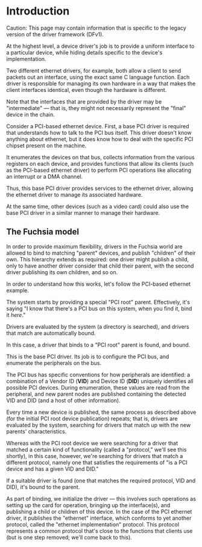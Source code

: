 # Introduction

Caution: This page may contain information that is specific to the legacy
version of the driver framework (DFv1).

At the highest level, a device driver's job is to provide a uniform interface to
a particular device, while hiding details specific to the device's implementation.

Two different ethernet drivers, for example, both allow a client to send packets
out an interface, using the exact same C language function.
Each driver is responsible for managing its own hardware in a way that makes the
client interfaces identical, even though the hardware is different.

Note that the interfaces that are provided by the driver may be "intermediate" &mdash;
that is, they might not necessarily represent the "final" device in the chain.

Consider a PCI-based ethernet device.
First, a base PCI driver is required that understands how to talk to the PCI bus itself.
This driver doesn't know anything about ethernet, but it does know
how to deal with the specific PCI chipset present on the machine.

It enumerates the devices on that bus, collects information
from the various registers on each device, and provides functions that allow
its clients (such as the PCI-based ethernet driver) to perform PCI operations
like allocating an interrupt or a DMA channel.

Thus, this base PCI driver provides services to the ethernet driver, allowing
the ethernet driver to manage its associated hardware.

At the same time, other devices (such as a video card) could also use the base PCI
driver in a similar manner to manage their hardware.

## The Fuchsia model

In order to provide maximum flexibility, drivers in the Fuchsia world are allowed
to bind to matching "parent" devices, and publish "children" of their own.
This hierarchy extends as required: one driver might publish a child, only to have
another driver consider that child their parent, with the second driver publishing
its own children, and so on.

In order to understand how this works, let's follow the PCI-based ethernet example.

The system starts by providing a special "PCI root" parent.
Effectively, it's saying "I know that there's a PCI bus on this system, when you
find it, bind it *here*."

Drivers are evaluated by the system (a directory is searched), and drivers that
match are automatically bound.

In this case, a driver that binds to a "PCI root" parent is found, and bound.

This is the base PCI driver.
Its job is to configure the PCI bus, and enumerate the peripherals on the bus.

The PCI bus has specific conventions for how peripherals are identified:
a combination of a Vendor ID (**VID**) and Device ID (**DID**) uniquely identifies
all possible PCI devices.
During enumeration, these values are read from the peripheral, and new parent
nodes are published containing the detected VID and DID (and a host of other
information).

Every time a new device is published, the same process as described above (for
the initial PCI root device publication) repeats;
that is, drivers are evaluated by the system, searching for drivers that match
up with the new parents' characteristics.

Whereas with the PCI root device we were searching for a driver that matched
a certain kind of functionality (called a "protocol," we'll see this shortly), in
this case, however, we're searching for drivers that match a different
protocol, namely one that satisfies the requirements of "is a PCI device and
has a given VID and DID."

If a suitable driver is found (one that matches the required protocol, VID and
DID), it's bound to the parent.

As part of binding, we initialize the driver &mdash; this involves such operations
as setting up the card for operation, bringing up the interface(s), and
publishing a child or children of this device.
In the case of the PCI ethernet driver, it publishes the "ethernet" interface,
which conforms to yet another protocol, called the "ethernet implementation" protocol.
This protocol represents a common protocol that's close to the functions that
clients use (but is one step removed; we'll come back to this).

